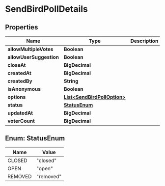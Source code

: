 

# SendBirdPollDetails


## Properties

Name | Type | Description | Notes
------------ | ------------- | ------------- | -------------
**allowMultipleVotes** | **Boolean** |  |  [optional]
**allowUserSuggestion** | **Boolean** |  |  [optional]
**closeAt** | **BigDecimal** |  |  [optional]
**createdAt** | **BigDecimal** |  |  [optional]
**createdBy** | **String** |  |  [optional]
**isAnonymous** | **Boolean** |  |  [optional]
**options** | [**List&lt;SendBirdPollOption&gt;**](SendBirdPollOption.md) |  |  [optional]
**status** | [**StatusEnum**](#StatusEnum) |  |  [optional]
**updatedAt** | **BigDecimal** |  |  [optional]
**voterCount** | **BigDecimal** |  |  [optional]



## Enum: StatusEnum

Name | Value
---- | -----
CLOSED | &quot;closed&quot;
OPEN | &quot;open&quot;
REMOVED | &quot;removed&quot;



